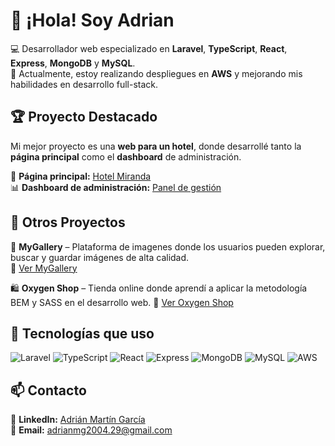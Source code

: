 # 👋 ¡Hola! Soy Adrian  

💻 Desarrollador web especializado en **Laravel**, **TypeScript**, **React**, **Express**, **MongoDB** y **MySQL**.  
🚀 Actualmente, estoy realizando despliegues en **AWS** y mejorando mis habilidades en desarrollo full-stack.  

## 🏆 Proyecto Destacado  
Mi mejor proyecto es una **web para un hotel**, donde desarrollé tanto la **página principal** como el **dashboard** de administración.  

🔗 **Página principal:** [Hotel Miranda](http://ec2-15-236-35-71.eu-west-3.compute.amazonaws.com/)  
📊 **Dashboard de administración:** [Panel de gestión](http://hotel-miranda-admin.s3-website.eu-west-3.amazonaws.com/dashboard)  

## 🌟 Otros Proyectos  
📸 **MyGallery** – Plataforma de imagenes donde los usuarios pueden explorar, buscar y guardar imágenes de alta calidad.  
🔗 [Ver MyGallery](http://mygallery-adrian.s3-website.eu-west-3.amazonaws.com/)  

🛍️ **Oxygen Shop** – Tienda online donde aprendí a aplicar la metodología BEM y SASS en el desarrollo web.
🔗 [Ver Oxygen Shop](https://adrian290404.github.io/proyecto-modulo2/)  

## 🔧 Tecnologías que uso  
![Laravel](https://img.shields.io/badge/Laravel-FF2D20?style=for-the-badge&logo=laravel&logoColor=white)
![TypeScript](https://img.shields.io/badge/TypeScript-3178C6?style=for-the-badge&logo=typescript&logoColor=white)
![React](https://img.shields.io/badge/React-61DAFB?style=for-the-badge&logo=react&logoColor=black)
![Express](https://img.shields.io/badge/Express-000000?style=for-the-badge&logo=express&logoColor=white)
![MongoDB](https://img.shields.io/badge/MongoDB-47A248?style=for-the-badge&logo=mongodb&logoColor=white)
![MySQL](https://img.shields.io/badge/MySQL-4479A1?style=for-the-badge&logo=mysql&logoColor=white)
![AWS](https://img.shields.io/badge/AWS-232F3E?style=for-the-badge&logo=amazon-aws&logoColor=white)

## 📫 Contacto  
💼 **LinkedIn:** [Adrián Martín García](https://www.linkedin.com/in/adri%C3%A1n-mart%C3%ADn-garc%C3%ADa-6a346a2ab/)  
📩 **Email:** [adrianmg2004.29@gmail.com](mailto:adrianmg2004.29@gmail.com)  
